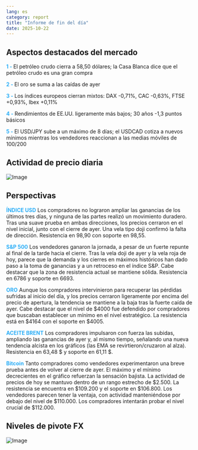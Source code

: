 ```yaml
---
lang: es
category: report
title: "Informe de fin del día"
date: 2025-10-22
---
```



<h2>Aspectos destacados del mercado</h2>
<strong style="color: #2caef7;">1 - </strong> El petróleo crudo cierra a 58,50 dólares; la Casa Blanca dice que el petróleo crudo es una gran compra

<strong style="color: #2caef7;">2 - </strong> El oro se suma a las caídas de ayer

<strong style="color: #2caef7;">3 - </strong> Los índices europeos cierran mixtos: DAX -0,71%, CAC -0,63%, FTSE +0,93%, Ibex +0,11%

<strong style="color: #2caef7;">4 - </strong> Rendimientos de EE.UU. ligeramente más bajos; 30 años -1,3 puntos básicos

<strong style="color: #2caef7;">5 - </strong> El USD/JPY sube a un máximo de 8 días; el USDCAD cotiza a nuevos mínimos mientras los vendedores reaccionan a las medias móviles de 100/200



<h2>Actividad de precio diaria</h2>
<img src="https://markleighedu.github.io/img/Oct-2025/22-Oct-2025/price.jpg" alt="Image"/>

<h2>Perspectivas</h2>
<strong style="color: #2caef7;">ÍNDICE USD</strong> Los compradores no lograron ampliar las ganancias de los últimos tres días, y ninguna de las partes realizó un movimiento duradero. Tras una suave prueba en ambas direcciones, los precios cerraron en el nivel inicial, junto con el cierre de ayer. Una vela tipo doji confirmó la falta de dirección. Resistencia en 98,90 con soporte en 98,55.

<strong style="color: #2caef7;">S&P 500</strong> Los vendedores ganaron la jornada, a pesar de un fuerte repunte al final de la tarde hacia el cierre. Tras la vela doji de ayer y la vela roja de hoy, parece que la demanda y los cierres en máximos históricos han dado paso a la toma de ganancias y a un retroceso en el índice S&P. Cabe destacar que la zona de resistencia actual se mantiene sólida. Resistencia en 6786 y soporte en 6693.

<strong style="color: #2caef7;">ORO</strong> Aunque los compradores intervinieron para recuperar las pérdidas sufridas al inicio del día, y los precios cerraron ligeramente por encima del precio de apertura, la tendencia se mantiene a la baja tras la fuerte caída de ayer. Cabe destacar que el nivel de $4000 fue defendido por compradores que buscaban establecer un mínimo en el nivel estratégico. La resistencia está en $4164 con el soporte en $4005.

<strong style="color: #2caef7;">ACEITE BRENT</strong> Los compradores impulsaron con fuerza las subidas, ampliando las ganancias de ayer y, al mismo tiempo, señalando una nueva tendencia alcista en los gráficos (las EMA se revirtieron/cruzaron al alza). Resistencia en 63,48 $ y soporte en 61,11 $.

<strong style="color: #2caef7;">Bitcoin</strong> Tanto compradores como vendedores experimentaron una breve prueba antes de volver al cierre de ayer. El máximo y el mínimo decrecientes en el gráfico refuerzan la sensación bajista. La actividad de precios de hoy se mantuvo dentro de un rango estrecho de $2.500. La resistencia se encuentra en $109.200 y el soporte en $106.800. Los vendedores parecen tener la ventaja, con actividad manteniéndose por debajo del nivel de $110.000. Los compradores intentarán probar el nivel crucial de $112.000.



<h2>Niveles de pivote FX</h2>
<img src="https://markleighedu.github.io/img/Oct-2025/22-Oct-2025/pivot.jpg" alt="Image"/>